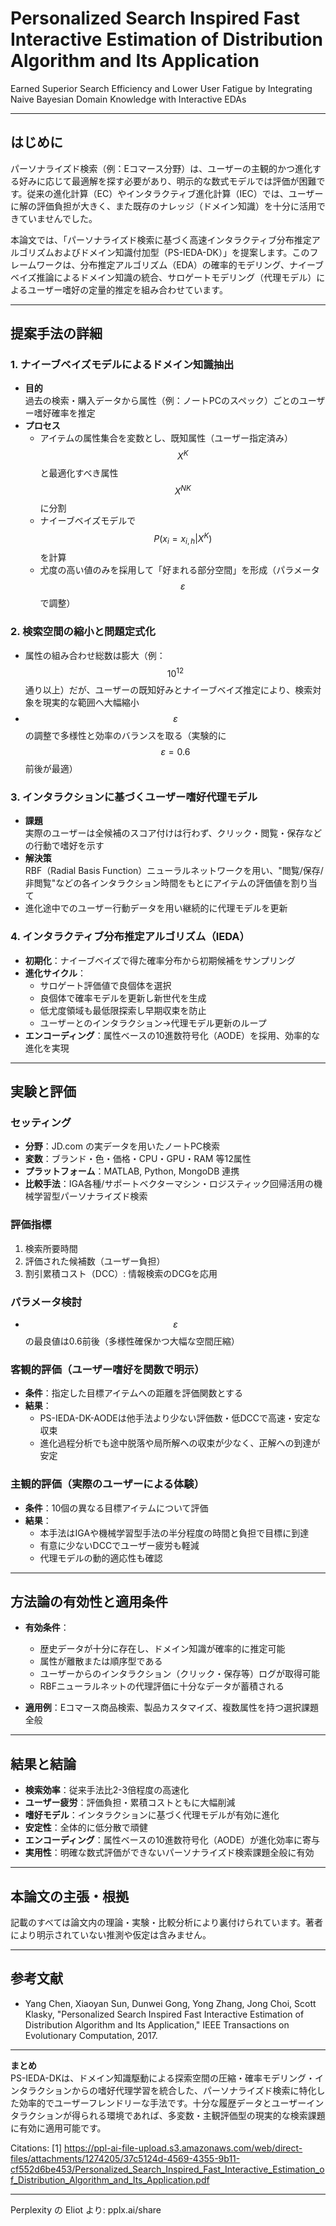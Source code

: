 <!-- META
{"title":"Personalized Search Inspired Fast Interactive Estimation of Distribution Algorithm and Its Application","link":"https://ieeexplore.ieee.org/document/7833058","media":"academic","tags":["bayesian","preference","estimationdistributionalgorithm",""],"short":{"en":"Earned Superior Search Efficiency and Lower User Fatigue by Integrating Naive Bayesian Domain Knowledge with Interactive EDAs","ja":"ナイーブベイズ型ドメイン知識と対話型EDAの統合により、優れた検索効率とユーザー疲労の軽減を獲得"},"importance":3,"hasPage":true,"createdAt":1746909842.607,"updatedAt":1746909842.607}
META -->

# Personalized Search Inspired Fast Interactive Estimation of Distribution Algorithm and Its Application

Earned Superior Search Efficiency and Lower User Fatigue by Integrating Naive Bayesian Domain Knowledge with Interactive EDAs

---

## はじめに

パーソナライズド検索（例：Eコマース分野）は、ユーザーの主観的かつ進化する好みに応じて最適解を探す必要があり、明示的な数式モデルでは評価が困難です。従来の進化計算（EC）やインタラクティブ進化計算（IEC）では、ユーザーに解の評価負担が大きく、また既存のナレッジ（ドメイン知識）を十分に活用できていませんでした。

本論文では、「パーソナライズド検索に基づく高速インタラクティブ分布推定アルゴリズムおよびドメイン知識付加型（PS-IEDA-DK）」を提案します。このフレームワークは、分布推定アルゴリズム（EDA）の確率的モデリング、ナイーブベイズ推論によるドメイン知識の統合、サロゲートモデリング（代理モデル）によるユーザー嗜好の定量的推定を組み合わせています。

---

## 提案手法の詳細

### 1. ナイーブベイズモデルによるドメイン知識抽出

- **目的**  
  過去の検索・購入データから属性（例：ノートPCのスペック）ごとのユーザー嗜好確率を推定
- **プロセス**  
  - アイテムの属性集合を変数とし、既知属性（ユーザー指定済み）$$X^K$$と最適化すべき属性$$X^{NK}$$に分割
  - ナイーブベイズモデルで$$P(x_i = x_{i,h}| X^K)$$を計算
  - 尤度の高い値のみを採用して「好まれる部分空間」を形成（パラメータ$$\varepsilon$$で調整）

### 2. 検索空間の縮小と問題定式化

- 属性の組み合わせ総数は膨大（例：$$10^{12}$$通り以上）だが、ユーザーの既知好みとナイーブベイズ推定により、検索対象を現実的な範囲へ大幅縮小
- $$\varepsilon$$の調整で多様性と効率のバランスを取る（実験的に$$\varepsilon=0.6$$前後が最適）

### 3. インタラクションに基づくユーザー嗜好代理モデル

- **課題**  
  実際のユーザーは全候補のスコア付けは行わず、クリック・閲覧・保存などの行動で嗜好を示す
- **解決策**  
  RBF（Radial Basis Function）ニューラルネットワークを用い、"閲覧/保存/非閲覧"などの各インタラクション時間をもとにアイテムの評価値を割り当て
- 進化途中でのユーザー行動データを用い継続的に代理モデルを更新

### 4. インタラクティブ分布推定アルゴリズム（IEDA）

- **初期化**：ナイーブベイズで得た確率分布から初期候補をサンプリング
- **進化サイクル**：
  - サロゲート評価値で良個体を選択
  - 良個体で確率モデルを更新し新世代を生成
  - 低尤度領域も最低限探索し早期収束を防止
  - ユーザーとのインタラクション→代理モデル更新のループ
- **エンコーディング**：属性ベースの10進数符号化（AODE）を採用、効率的な進化を実現

---

## 実験と評価

### セッティング

- **分野**：JD.com の実データを用いたノートPC検索
- **変数**：ブランド・色・価格・CPU・GPU・RAM 等12属性
- **プラットフォーム**：MATLAB, Python, MongoDB 連携
- **比較手法**：IGA各種/サポートベクターマシン・ロジスティック回帰活用の機械学習型パーソナライズド検索

### 評価指標

1. 検索所要時間
2. 評価された候補数（ユーザー負担）
3. 割引累積コスト（DCC）: 情報検索のDCGを応用

### パラメータ検討

- $$\varepsilon$$の最良値は0.6前後（多様性確保かつ大幅な空間圧縮）

### 客観的評価（ユーザー嗜好を関数で明示）

- **条件**：指定した目標アイテムへの距離を評価関数とする
- **結果**：
  - PS-IEDA-DK-AODEは他手法より少ない評価数・低DCCで高速・安定な収束
  - 進化過程分析でも途中脱落や局所解への収束が少なく、正解への到達が安定

### 主観的評価（実際のユーザーによる体験）

- **条件**：10個の異なる目標アイテムについて評価
- **結果**：
  - 本手法はIGAや機械学習型手法の半分程度の時間と負担で目標に到達
  - 有意に少ないDCCでユーザー疲労も軽減
  - 代理モデルの動的適応性も確認

---

## 方法論の有効性と適用条件

- **有効条件**：
  - 歴史データが十分に存在し、ドメイン知識が確率的に推定可能
  - 属性が離散または順序型である
  - ユーザーからのインタラクション（クリック・保存等）ログが取得可能
  - RBFニューラルネットの代理評価に十分なデータが蓄積される

- **適用例**：Eコマース商品検索、製品カスタマイズ、複数属性を持つ選択課題全般

---

## 結果と結論

- **検索効率**：従来手法比2-3倍程度の高速化
- **ユーザー疲労**：評価負担・累積コストともに大幅削減
- **嗜好モデル**：インタラクションに基づく代理モデルが有効に進化
- **安定性**：全体的に低分散で頑健
- **エンコーディング**：属性ベースの10進数符号化（AODE）が進化効率に寄与
- **実用性**：明確な数式評価ができないパーソナライズド検索課題全般に有効

---

## 本論文の主張・根拠

記載のすべては論文内の理論・実験・比較分析により裏付けられています。著者により明示されていない推測や仮定は含みません。

---

## 参考文献

- Yang Chen, Xiaoyan Sun, Dunwei Gong, Yong Zhang, Jong Choi, Scott Klasky, "Personalized Search Inspired Fast Interactive Estimation of Distribution Algorithm and Its Application," IEEE Transactions on Evolutionary Computation, 2017.

---

**まとめ**  
PS-IEDA-DKは、ドメイン知識駆動による探索空間の圧縮・確率モデリング・インタラクションからの嗜好代理学習を統合した、パーソナライズド検索に特化した効率的でユーザーフレンドリーな手法です。十分な履歴データとユーザーインタラクションが得られる環境であれば、多変数・主観評価型の現実的な検索課題に有効に適用可能です。

Citations:
[1] https://ppl-ai-file-upload.s3.amazonaws.com/web/direct-files/attachments/1274205/37c5124d-4569-4355-9b11-cf552d6be453/Personalized_Search_Inspired_Fast_Interactive_Estimation_of_Distribution_Algorithm_and_Its_Application.pdf

---
Perplexity の Eliot より: pplx.ai/share